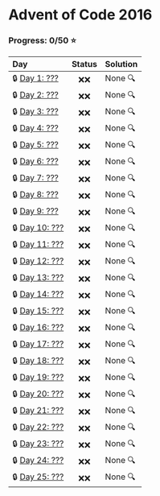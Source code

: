 # Advent of Code 2016

### Progress: 0/50 :star:
| Day | Status | Solution |
| :--- | :---: | :--- |
| :lock: [Day 1: ???](https://adventofcode.com/2016/day/1) | :x::x: | None :mag: |
| :lock: [Day 2: ???](https://adventofcode.com/2016/day/2) | :x::x: | None :mag: |
| :lock: [Day 3: ???](https://adventofcode.com/2016/day/3) | :x::x: | None :mag: |
| :lock: [Day 4: ???](https://adventofcode.com/2016/day/4) | :x::x: | None :mag: |
| :lock: [Day 5: ???](https://adventofcode.com/2016/day/5) | :x::x: | None :mag: |
| :lock: [Day 6: ???](https://adventofcode.com/2016/day/6) | :x::x: | None :mag: |
| :lock: [Day 7: ???](https://adventofcode.com/2016/day/7) | :x::x: | None :mag: |
| :lock: [Day 8: ???](https://adventofcode.com/2016/day/8) | :x::x: | None :mag: |
| :lock: [Day 9: ???](https://adventofcode.com/2016/day/9) | :x::x: | None :mag: |
| :lock: [Day 10: ???](https://adventofcode.com/2016/day/10) | :x::x: | None :mag: |
| :lock: [Day 11: ???](https://adventofcode.com/2016/day/11) | :x::x: | None :mag: |
| :lock: [Day 12: ???](https://adventofcode.com/2016/day/12) | :x::x: | None :mag: |
| :lock: [Day 13: ???](https://adventofcode.com/2016/day/13) | :x::x: | None :mag: |
| :lock: [Day 14: ???](https://adventofcode.com/2016/day/14) | :x::x: | None :mag: |
| :lock: [Day 15: ???](https://adventofcode.com/2016/day/15) | :x::x: | None :mag: |
| :lock: [Day 16: ???](https://adventofcode.com/2016/day/16) | :x::x: | None :mag: |
| :lock: [Day 17: ???](https://adventofcode.com/2016/day/17) | :x::x: | None :mag: |
| :lock: [Day 18: ???](https://adventofcode.com/2016/day/18) | :x::x: | None :mag: |
| :lock: [Day 19: ???](https://adventofcode.com/2016/day/19) | :x::x: | None :mag: |
| :lock: [Day 20: ???](https://adventofcode.com/2016/day/20) | :x::x: | None :mag: |
| :lock: [Day 21: ???](https://adventofcode.com/2016/day/21) | :x::x: | None :mag: |
| :lock: [Day 22: ???](https://adventofcode.com/2016/day/22) | :x::x: | None :mag: |
| :lock: [Day 23: ???](https://adventofcode.com/2016/day/23) | :x::x: | None :mag: |
| :lock: [Day 24: ???](https://adventofcode.com/2016/day/24) | :x::x: | None :mag: |
| :lock: [Day 25: ???](https://adventofcode.com/2016/day/25) | :x::x: | None :mag: |